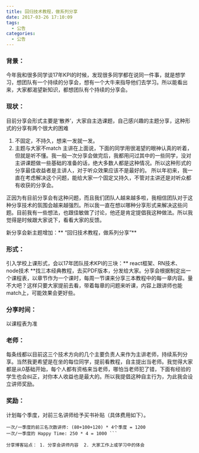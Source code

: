```yaml
---
title: 回归技术教程，做系列分享 
date: 2017-03-26 17:10:09
tags:
  - 公告
categories:
  - 公告
---
```

### 背景：
今年我和很多同学谈17年KPI的时候，发现很多同学都在说同一件事，就是想学习，想团队有一个持续的分享会，想有一个大牛来指导他们去学习。所以能看出来，大家都渴望新知识，都想团队有个持续的分享会。

### 现状：
目前分享会形式主要是‘散养’，大家自主选课题，自己感兴趣的主题分享，这种形式的分享有两个很大的困难
1. 不固定，不持久，想来一发就一发。
2. 主题与大家不match
主讲在上面说，下面的同学用很渴望的眼神认真的听着，但就是听不懂。我一般一次分享会做完后，我都用问过其中的一些同学，没对主讲课题做一些基础的准备的话，绝大多数人都是这种情况。所以这种形式的分享最佳收益者是主讲人，对于听众效果应该不是最好的。
所以年初来，我一直在考虑解决这个问题，能给大家一个固定又持久，不管对主讲还是对听众都有收获的分享会。

正因为有目前分享会有这种问题，而且我们团队人越来越多啦，我相信团队对于这种分享技术的氛围会越来越强烈。所以我一直在想以哪种分享形式来解决这些问题。目前我有一些想法，也跟佳敏做了讨论，他还是肯定提倡我这种做法。所以我觉得是时候跟大家说下，看看大家的反馈。

新分享会新主题增加：** “回归技术教程，做系列分享”**

### 形式：
引入学校上课形式，会以17年团队技术KPI的三块：** react框架、RN技术、node技术 **找三本经典教程，去买PDF版本，分发给大家。分享会根据制定出一个课程表，以章节作为一个课时，每周一节课来分享三本教程中的每一章内容。量不大吧？这样只要大家提前去看，带着每章的问题来听课，内容上跟讲师也能match上，可能效果会更好些。

### 分享时间：
 以课程表为准

### 老师：
每条线都以目前这三个技术方向的几个主要负责人来作为主讲老师，持续系列分享。当然我更希望是在坐的每位同学，提前看教程，自主提出当老师。我觉得大家都是从0基础开始，每个人都有资格来当老师，哪怕当老师犯了错，下面有经验的学生也会纠正，对你本人收益也是最大的。所以我提倡这种自主行为，为此我会设立讲师奖励。

### 奖励：
计划每个季度，对前三名讲师给予买书补贴（具体费用如下）。
```
一次/一季度的前三名次数讲师: (80+100+120) * 4个季度 = 1200
一次/一季度的 Happy Time: 250 * 4 = 1000 ```

分享博客站点： 1. 分享会讲师内容  2. 大家工作上或学习中的体会

